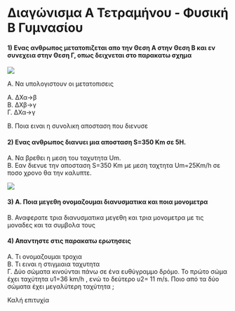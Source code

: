 

# Διαγώνισμα Α Τετραμήνου - Φυσική Β Γυμνασίου

#### 1) Ενας ανθρωπος μετατοπιζεται απο την Θεση Α στην Θεση Β και εν συνεχεια στην Θεση Γ, οπως δειχνεται στο παρακατω σχημα

![](/hugo/admin/img/Picture2.png)

Α. Να υπολογιστουν οι μετατοπισεις

A. ΔΧα->β  
B. ΔΧβ->γ    
Γ. ΔΧα->γ

Β. Ποια ειναι η συνολικη αποσταση που διενυσε

#### 2) Ενας ανθρωπος διανυει μια αποσταση S=350 Km σε 5Η.
Α. Να βρεθει η μεση του ταχυτητα Um.  
Β. Εαν διενυε την αποσταση S=350 Km με μεση ταχτητα Um=25Km/h σε ποσο χρονο θα την καλυπτε.

![](/hugo/admin/img/car.png)


#### 3) Α. Ποια μεγεθη ονομαζουμαι διανυσματικα και ποια μονομετρα   
Β. Αναφερατε τρια διανυσματικα μεγεθη και τρια μονομετρα με τις μοναδες και τα συμβολα τους  



#### 4) Απαντηστε στις παρακατω ερωτησεις
Α. Τι ονομαζουμαι τροχια  
Β. Τι ειναι η στιγμιαια ταχυτητα  
Γ. Δύο σώματα κινούνται πάνω σε ένα ευθύγραμμο δρόμο. Το πρώτο σώμα έχει ταχύτητα υ1=36 km/h , ενώ το δεύτερο υ2= 11 m/s. Ποιο από τα δύο σώματα έχει μεγαλύτερη ταχύτητα ;


Καλή επιτυχία
